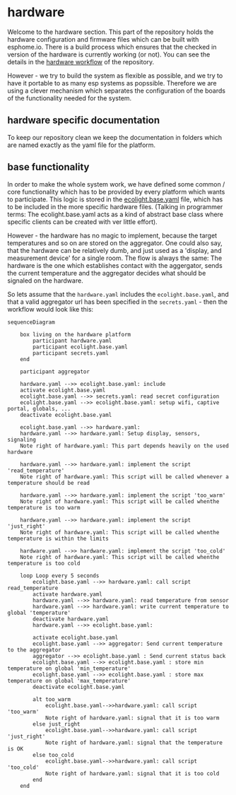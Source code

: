 # hardware

Welcome to the hardware section. This part of the repository holds the hardware configuration and firmware files which can be built with esphome.io. There is a build process which ensures that the checked in version of the hardware is currently working (or not). You can see the details in the [hardware workflow](https://github.com/bytebang/ecolight/actions/workflows/hardware.yml) of the repository.

However - we try to build the system as flexible as possible, and we try to have it portable to as many esp systems as popssible. Therefore we are using a clever mechanism which separates the configuration of the boards of the functionality needed for the system.

## hardware specific documentation

To keep our repository clean we keep the documentation in folders which are named exactly as the yaml file for the platform.

## base functionality

In order to make the whole system work, we have defined some common / core functionality which has to be provided by every platform which wants to participate. This logic is stored in the [ecolight.base.yaml](./ecolight.base.yaml) file, which has to be included in the more specific hardware files. (Talking in programmer terms: The ecolight.base.yaml acts as a kind of abstract base class where specific clients can be created with ver little effort). 

However - the hardware has no magic to implement, because the target temperatures and so on are stored on the aggregator. One could also say, that the hardware can be relatively dumb, and just used as a 'display, and measurement device' for a single room. The flow is always the same: The hardware is the one which establishes contact with the aggergator, sends the current temperature and the aggregator decides what should be signaled on the hardware. 

So lets assume that the `hardware.yaml` includes the `ecolight.base.yaml`, and that a valid aggregator url has been specified in the `secrets.yaml` - then the workflow would look like this:

```mermaid
sequenceDiagram

    box living on the hardware platform
        participant hardware.yaml
        participant ecolight.base.yaml
        participant secrets.yaml
    end

    participant aggregator
    
    hardware.yaml -->> ecolight.base.yaml: include 
    activate ecolight.base.yaml
    ecolight.base.yaml -->> secrets.yaml: read secret configuration
    ecolight.base.yaml -->> ecolight.base.yaml: setup wifi, captive portal, globals, ...
    deactivate ecolight.base.yaml

    ecolight.base.yaml -->> hardware.yaml: 
    hardware.yaml -->> hardware.yaml: Setup display, sensors, signaling
    Note right of hardware.yaml: This part depends heavily on the used hardware
    
    hardware.yaml -->> hardware.yaml: implement the script 'read_temperature'
    Note right of hardware.yaml: This script will be called whenever a temperature should be read

    hardware.yaml -->> hardware.yaml: implement the script 'too_warm'
    Note right of hardware.yaml: This script will be called whenthe temperature is too warm

    hardware.yaml -->> hardware.yaml: implement the script 'just_right'
    Note right of hardware.yaml: This script will be called whenthe temperature is within the limits

    hardware.yaml -->> hardware.yaml: implement the script 'too_cold'
    Note right of hardware.yaml: This script will be called whenthe temperature is too cold

    loop Loop every 5 seconds
        ecolight.base.yaml -->> hardware.yaml: call script read_temperature
        activate hardware.yaml
        hardware.yaml -->> hardware.yaml: read temperature from sensor
        hardware.yaml -->> hardware.yaml: write current temperature to global 'temperature'
        deactivate hardware.yaml
        hardware.yaml -->> ecolight.base.yaml: 
        
        activate ecolight.base.yaml
        ecolight.base.yaml -->> aggregator: Send current temperature to the aggregator
        aggregator -->> ecolight.base.yaml : Send current status back
        ecolight.base.yaml -->> ecolight.base.yaml : store min temperature on global 'min_temperature'
        ecolight.base.yaml -->> ecolight.base.yaml : store max temperature on global 'max_temperature'
        deactivate ecolight.base.yaml

        alt too_warm
            ecolight.base.yaml-->>hardware.yaml: call script 'too_warm'
            Note right of hardware.yaml: signal that it is too warm
        else just_right
            ecolight.base.yaml-->>hardware.yaml: call script 'just_right'
            Note right of hardware.yaml: signal that the temperature is OK
        else too_cold
            ecolight.base.yaml-->>hardware.yaml: call script 'too_cold'
            Note right of hardware.yaml: signal that it is too cold
        end
    end
```
